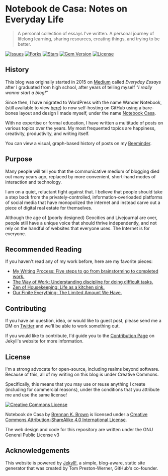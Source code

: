 # Notebook de Casa: Notes on Everyday Life

> A personal collection of essays I've written. A personal journey of lifelong learning, sharing resources, creating things, and trying to be better.

[![Issues](https://img.shields.io/github/issues/brennanbrown/blog?style=flat-square)](https://github.com/brennanbrown/blog/issues)
[![Forks](https://img.shields.io/github/forks/brennanbrown/blog?style=flat-square)](https://github.com/brennanbrown/blog/forks)
[![Stars](https://img.shields.io/github/stars/brennanbrown/blog?style=flat-square)](https://github.com/brennanbrown/blog/)
[![Gem Version](http://img.shields.io/gem/v/suchgem.svg)](https://rubygems.org/gems/suchgem)
[![License](http://img.shields.io/:license-mit-blue.svg)](http://doge.mit-license.org)

## History

This blog was originally started in 2015 on [Medium](https://medium.com/brennanbrown) called _Everyday Essays_ after I graduated from high school, after years of telling myself _"I really wanna start a blog!"_

Since then, I have migrated to WordPress with the name Wander Notebook, (still available to view [here](http://wandernotebook.com/)) to now self-hosting on GitHub using a bare-bones layout and design I made myself, under the name [Notebook Casa](https://notebook.casa/).

With no expertise or formal education, I have written a multitude of posts on various topics over the years. My most frequented topics are happiness, creativity, productivity, and writing itself.

You can view a visual, graph-based history of posts on my [Beeminder](https://beeminder.com/brennanbrown/blog).

## Purpose

Many people will tell you that the communicative medium of blogging died out many years ago, replaced by more convenient, short-hand modes of interaction and technology.

I am on a quiet, reluctant fight against that. I believe that people should take a step back from the privately-controlled, information-overloaded platforms of social media that have monopolized the internet and instead carve out a piece of digital real estate for themselves.

Although the age of (poorly designed) Geocities and Livejournal are over, people still have a unique voice that should thrive independently, and not rely on the handful of websites that everyone uses. The Internet is for everyone.

## Recommended Reading

If you haven't read any of my work before, here are my favorite pieces:

- [My Writing Process: Five steps to go from brainstorming to completed work.](https://notebook.casa/my-writing-process/)
- [The Way of Work: Understanding discipline for doing difficult tasks.](https://notebook.casa/the-way-of-work/)
- [Zen of Housekeeping: Life as a kitchen sink.](https://notebook.casa/zen-of-housekeeping/)
- [Our Finite Everything: The Limited Amount We Have.](https://notebook.casa/our-finite-everything/)

## Contributing

If you have an question, idea, or would like to guest post, please send me a DM on [Twitter](https://twitter.com/brennankbrown) and we'll be able to work something out.

If you would like to contribute, I'd guide you to the [Contribution Page](https://jekyllrb.com/docs/contributing/) on Jekyll's website for more information.

## License

I'm a strong advocate for open-source, including realms beyond software. Because of this, all of my writing on this blog is under Creative Commons.

Specifically, this means that you may use or reuse anything I create (including for commercial reasons), under the conditions that you attribute me and use the same license!

<a rel="license" href="http://creativecommons.org/licenses/by-sa/4.0/"><img alt="Creative Commons License" style="border-width:0;" src="https://i.creativecommons.org/l/by-sa/4.0/88x31.png" /></a>

<span>Notebook de Casa</span> by <a href="https://notebook.casa" rel="cc:attributionURL">Brennan K. Brown</a> is licensed under a <a rel="license" href="http://creativecommons.org/licenses/by-sa/4.0/">Creative Commons Attribution-ShareAlike 4.0 International License</a>.

The web design and code for this repository are written under the GNU General Public License v3

## Acknowledgements

This website is powered by [Jekyll!](https://jekyllrb.com/), a simple, blog-aware, static site generator that was created by Tom Preston-Werner, GitHub's co-founder.
